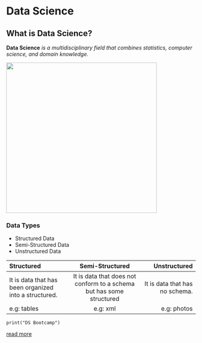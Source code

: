 # Data Science
## What is Data Science?
**Data Science** *is a multidisciplinary field that combines statistics, computer science, and domain knowledge.*

<img src="DS.png" width="400" height="400">

### Data Types
 - Structured Data
 - Semi-Structured Data
 - Unstructured Data

| Structured      | Semi-Structured | Unstructured     |
| :---        |    :----:   |          ---: |
| It is data that has been organized into a structured.     | It is data that does not conform to a schema but has some structured      | It is data that has no schema.  |
| e.g: tables   | e.g: xml  | e.g: photos |

`print("DS Bootcamp")`

[read more ](https://en.wikipedia.org/wiki/Data_science”)